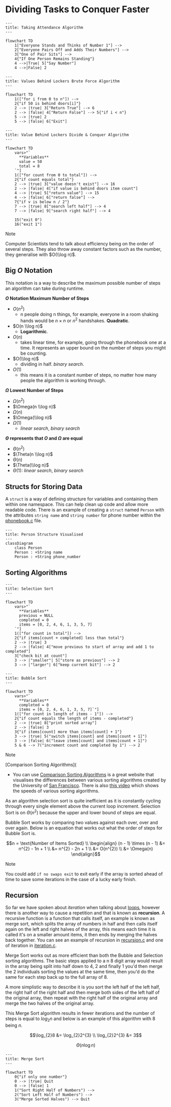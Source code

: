 # Dividing Tasks to Conquer Faster

```mermaid
---
title: Taking Attendance Algorithm
---

flowchart TD
    1["Everyone Stands and Thinks of Number 1"] -->
    2["Everyone Pairs Off and Adds Their Numbers"] -->
    3["One of Pair Sits"] -->
    4{"If One Person Remains Standing"}
    4 -->|True| 5["Say Number"]
    4 -->|False| 2
```

```mermaid
---
title: Values Behind Lockers Brute Force Algorithm
---

flowchart TD
    1(["for i from 0 to n"]) -->
    2{"if 50 is behind doors[i]"}
    2 --> |true| 3["Return True"] --> 6
    2 --> |false| 4["Return False"] --> 5{"if i < n"}
    5 --> |true| 2
    5 --> |false| 6["Exit"]
```

```mermaid
---
title: Value Behind Lockers Divide & Conquer Algorithm
---

flowchart TD
    vars>"`
      **Variables**
      value = 50
      total = 8
    `"]
    1(["for count from 0 to total"]) -->
    2{"if count equals total"}
    2 --> |true| 3["value doesn't exist"] --> 16
    2 --> |false| 4["if value is behind doors item count"]
    4 --> |true| 5["return value"] --> 15
    4 --> |false| 6["return false"] -->
    7{"if v is below n / 2"}
    7 --> |true| 8["search left half"] --> 4
    7 --> |false| 9["search right half"] --> 4

    15("exit 0")
    16("exit 1")
```

> [!NOTE]
> Computer Scientists tend to talk about efficiency being on the order of several steps. They also throw away constant factors such as the number, they generalise with $O(\\log n)$.

## Big $O$ Notation

This notation is a way to describe the maximum possible number of steps an algorithm can take during runtime. 

__$O$ Notation Maximum Number of Steps__
- $O(n^{2})$
     - n people doing n things, for example, everyone in a room shaking hands would be $n \times n$ or $n^{2}$ handshakes. **Quadratic**.
- $O(n \\log n)$
     - **Logarithmic**.
- $O(n)$
     - takes linear time, for example, going through the phonebook one at a time. It represents an upper bound on the number of steps you might be counting.
- $O(\\log n)$
     - dividing in half. _binary search_.
- $O(1)$
     - this means it is a constant number of steps, no matter how many people the algorithm is working through.

__$\Omega$ Lowest Number of Steps__
- $\Omega(n^{2})$
- $\Omega(n \\log n)$
- $\Omega(n)$
- $\Omega(\\log n)$
- $\Omega(1)$
     - _linear search_, _binary search_

__$\Theta$ represents that $O \text{ and } \Omega$ are equal__
- $\Theta(n^{2})$
- $\Theta(n \\log n)$
- $\Theta(n)$
- $\Theta(\\log n)$
- $\Theta(1)$: _linear search_, _binary search_

## Structs for Storing Data

A `struct` is a way of defining structure for variables and containing them within one namespace. This can help clean up code and allow more readable code. There is an example of creating a `struct` named `Person` with the attributes `string name` and `string number` for phone number within the [phonebook.c](./phonebook.c) file.

``` mermaid 
---
title: Person Structure Visualised
---
classDiagram
    class Person
    Person : +String name
    Person : +String phone_number
```


## Sorting Algorithms

```mermaid
---
title: Selection Sort
---

flowchart TD
    vars>"`
      **Variables**
      previous = NULL
      completed = 0
      items = [0, 2, 4, 6, 1, 3, 5, 7]
    `"]
    1(["for count in total"]) -->
    2{"if items[count + completed] less than total"}
    2 --> |true| 3
    2 --> |false| 4["move previous to start of array and add 1 to completed"]
    3["check bit at count"]
    3 --> |"smaller"| 5["store as previous"] --> 2
    3 --> |"larger"| 6["keep current bit"] --> 2
```

```mermaid
---
title: Bubble Sort
---

flowchart TD
    vars>"`
      **Variables**
      completed = 0
      items = [0, 2, 4, 6, 1, 3, 5, 7]`"]
    1(["for count in length of items - 1"]) -->
    2{"if count equals the length of items - completed"}
    2 --> |true| 8["print sorted array"]
    2 --> |false| 3
    3{"if items[count] more than items[count] + 1"}
    3 --> |true| 5("switch items[count] and items[count + 1]")
    3 --> |false| 6("leave items[count] and items[count + 1]")
    5 & 6 --> 7("increment count and completed by 1") --> 2
```

> [!NOTE]
> [Comparison Sorting Algorithms](
- You can use [Comparison Sorting Algorithms](https://www.cs.usfca.edu/~galles/visualization/ComparisonSort.html) is a great website that visualises the differences between various sorting algorithms created by the University of [San Francisco](https://www.usfca.edu/). There is also [this video](https://www.youtube.com/watch?v=ZZuD6iUe3Pc) which shows the speeds of various sorting algorithms.

As an algorithm selection sort is quite inefficient as it is constantly cycling through every single element above the current loop increment. Selection Sort is on $\Theta(n^{2})$ because the upper and lower bound of steps are equal.

Bubble Sort works by comparing two values against each over, over and over again. Below is an equation that works out what the order of steps for Bubble Sort is.

```math
n = \text{Number of Items Sorted} \\

\begin{align}
     (n - 1) \times (n - 1) &= n^{2} - 1n + 1 \\
     &= n^{2} - 2n + 1 \\
     &= O(n^{2}) \\
     &= \Omega(n)
\end{align}
```

> [!NOTE]
> You could add `if no swaps exit` to exit early if the array is sorted ahead of time to save some iterations in the case of a lucky early finish.

## Recursion

So far we have spoken about _iteration_ when talking about [loops](../01-C/#loops), however there is another way to cause a repetition and that is known as __recursion__. A recursive function is a function that calls itself, an example is known as merge sort, which splits the array of numbers in half and then calls itself again on the left and right halves of the array, this means each time it is called it's on a smaller amount items, it then ends by merging the halves back together. You can see an example of recursion in [recursion.c](./recursion.c) and one of iteration in [iteration.c](./iteration.c).


Merge Sort works out as more efficient than both the Bubble and Selection sorting algorithms. The basic steps applied to a n 8 digit array would result in the array being split into half down to 4, 2 and finally 1 you'd then merge the 2 individuals sorting the values at the same time, then you'd do the same for each step back up to the full array of 8.

A more simplistic way to describe it is you sort the left half of the left half, the right half of the right half and then merge both sides of the left half of the original array, then repeat with the right half of the original array and merge the two halves of the original array.

This Merge Sort algorithm results in fewer iterations and the number of steps is equal to $log_{2}n$ and below is an example of this algorithm with 8 being $n$.

```math
\log_{2}8 &= \log_{2}2^{3} \\
\log_{2}2^{3} &= 3
```

```math
\Theta(n \log n)
```

```mermaid
---
title: Merge Sort
---

flowchart TD
    0{"if only one number"}
    0 --> |true| Quit
    0 --> |false| 1
    1("Sort Right Half of Numbers") -->
    2("Sort Left Half of Numbers") -->
    3("Merge Sorted Halves") --> Quit
```
